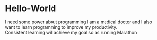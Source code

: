 # Hello-World
I need some power about programming
I am a medical doctor and I also want to learn programming to improve my productivity.  
Consistent learning will achieve my goal so as running Marathon

